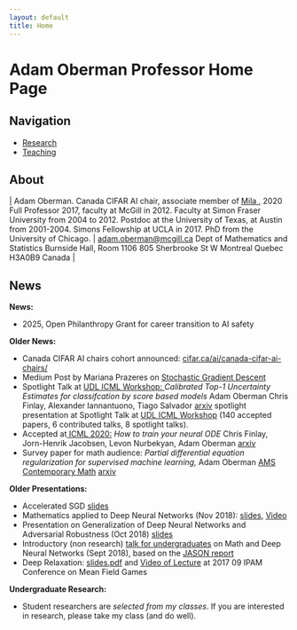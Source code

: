 ```yaml
---
layout: default
title: Home
---
```


# Adam Oberman Professor Home Page

## Navigation  
- [Research](/research)  
- [Teaching](/teaching)  

## About 

| Adam Oberman. Canada CIFAR AI chair, associate member of [Mila ](https://mila.quebec/en/mila/team/), 2020 Full Professor 2017, faculty at McGill in 2012. Faculty at Simon Fraser  University from 2004 to 2012. Postdoc at the University of Texas, at  Austin from 2001-2004. Simons Fellowship at UCLA in 2017.  PhD from  the University of Chicago. | adam.oberman@mcgill.ca Dept of Mathematics and Statistics Burnside Hall, Room 1106 805 Sherbrooke St W Montreal Quebec H3A0B9 Canada |

## News 

**News:**
- 2025, Open Philanthropy Grant for career transition to AI safety

**Older News:**
- Canada CIFAR AI chairs cohort announced: [cifar.ca/ai/canada-cifar-ai-chairs/](https://cifar.ca/ai/canada-cifar-ai-chairs/)
- Medium Post by Mariana Prazeres on [Stochastic Gradient Descent](https://medium.com/oberman-lab/proof-for-stochastic-gradient-descent-335bdc8693d0)
- Spotlight Talk at [UDL ICML Workshop: ](https://icml.cc/virtual/2020/workshop/5717)*Calibrated Top-1 Uncertainty Estimates for classifcation by score based models* Adam Oberman Chris Finlay, Alexander Iannantuono, Tiago Salvador [arxiv](https://arxiv.org/abs/1903.09215) spotlight presentation at Spotlight Talk at [UDL ICML Workshop](https://icml.cc/virtual/2020/workshop/5717) (140 accepted papers, 6 contributed talks, 8 spotlight talks).
- Accepted at[ ICML 2020:](https://proceedings.icml.cc/paper/2020/hash/98c56bce74669e2e4e7a9fc1caa8c326) *How to train your neural ODE* Chris Finlay, Jorn-Henrik Jacobsen, Levon Nurbekyan, Adam Oberman [arxiv ](https://arxiv.org/abs/2002.02798)
- Survey paper for math audience: *Partial differential equation regularization for supervised machine learning,* Adam Oberman [AMS Contemporary Math](https://www.ams.org/books/conm/) [arxiv](http://arxiv.org/abs/1910.01612)

**Older Presentations:**

- Accelerated SGD [slides](https://www.adamoberman.net/uploads/6/2/4/2/62426505/accelerate_sgd_new_slides_2020_05.pdf)
- Mathematics applied to Deep Neural Networks (Nov 2018): [slides](https://www.adamoberman.net/uploads/6/2/4/2/62426505/math_comp_brown_11_02.pdf), [Video](https://brown.hosted.panopto.com/Panopto/Pages/Viewer.aspx?id=ae9989ff-5e3e-4f28-9332-a98d012a4614)
- Presentation on Generalization of Deep Neural Networks and Adversarial Robustness (Oct 2018) [slides](https://www.adamoberman.net/uploads/6/2/4/2/62426505/miml_oct_30.pdf)
- Introductory (non research) [talk for undergraduates](https://www.adamoberman.net/uploads/6/2/4/2/62426505/seminar_1_introduction.pdf) on Math and Deep Neural Networks (Sept 2018), based on the [JASON report](https://fas.org/irp/agency/dod/jason/)
- Deep Relaxation: [slides.pdf](https://www.adamoberman.net/uploads/6/2/4/2/62426505/2017_08_30_ipam.pdf) and [Video of Lecture](http://www.ipam.ucla.edu/programs/workshops/mean-field-games/?tab=schedule) at 2017 09 IPAM Conference on Mean Field Games

**Undergraduate Research:** 

- Student researchers are *selected from my classes*.  If you are interested in research, please take my class (and do well). 



